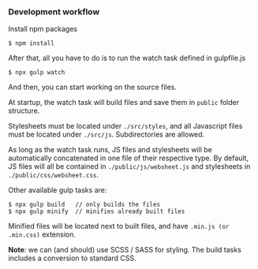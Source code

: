 ### Development workflow
Install npm packages

```angular2html
$ npm install
```

After that, all you have to do is to run the watch task defined in gulpfile.js
```angular2html
$ npx gulp watch
```
And then, you can start working on the source files.

At startup, the watch task will build files and save them in `public` folder structure.

Stylesheets must be located under `./src/styles`, and all Javascript files must be located 
under `./src/js`. Subdirectories are allowed.

As long as the watch task runs, JS files and stylesheets will be automatically concatenated in one file of their respective type. 
By default, JS files will all be contained in `./public/js/websheet.js` and stylesheets in
`./public/css/websheet.css`.

Other available gulp tasks are:
```angular2html
$ npx gulp build   // only builds the files
$ npx gulp minify  // minifies already built files
```

Minified files will be located next to built files, and have `.min.js (or .min.css)` extension.


**Note**: we can (and should) use SCSS / SASS for styling. The build tasks includes a conversion to standard CSS. 
